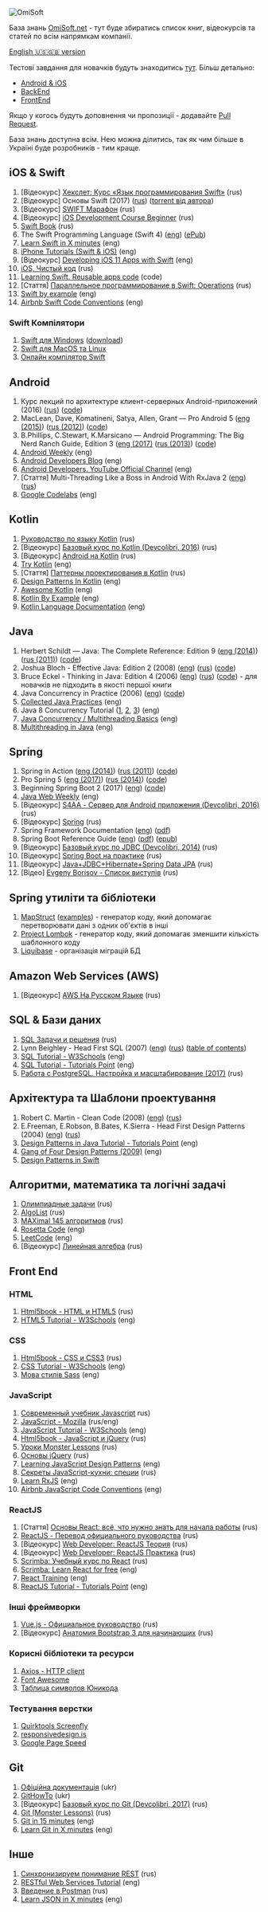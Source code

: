 ![OmiSoft](/images/header.png)

База знань [OmiSoft.net](https://omisoft.net) - тут буде збиратись список книг, відеокурсів та статей по всім напрямкам компанії.  
  
[English 🇺🇸🇬🇧 version](./README.md)

Тестові завдання для новачків будуть знаходитись [тут](https://github.com/eresid/education/tree/master/exercises). Більш детально:
- [Android & iOS](https://github.com/eresid/education/blob/master/exercises/BlogMobile.md)
- [BackEnd](https://github.com/eresid/education/blob/master/exercises/Blog.md)
- [FrontEnd](https://github.com/eresid/education/blob/master/exercises/BlogWeb.md)

Якщо у когось будуть доповнення чи пропозиції - додавайте [Pull Request](https://github.com/eresid/education/pulls).

База знань доступна всім. Нею можна ділитись, так як чим більше в Україні буде розробників - тим краще.


## iOS & Swift
1) [Відеокурс] [Хекслет: Курс «Язык программирования Swift»](https://www.youtube.com/watch?v=cv9h0U9UH64&list=PLo6puixMwuSN48TxS4UNCmf6xKXZyQpYX&index=1) (rus)
2) [Відеокурс] Основы Swift (2017) ([rus](https://swiftworld.ru/courses/1)) ([torrent від автора](https://rutracker.org/forum/viewtopic.php?t=5486433))
3) [Відеокурс] [SWIFT Марафон](https://www.youtube.com/playlist?list=PL6724Ll8v6UhOq6Otjw-rUPFsZVmoCLFm) (rus)
4) [Відеокурс] [iOS Development Course Beginner](https://www.youtube.com/playlist?list=PL6724Ll8v6UhKUFEsQ9ol_gOI-ohCxgJp) (rus)
5) [Swift Book](https://swiftbook.ru/doc) (rus)
6) The Swift Programming Language (Swift 4) ([eng](https://developer.apple.com/library/content/documentation/Swift/Conceptual/Swift_Programming_Language/)) ([ePub](https://swift.org/documentation/TheSwiftProgrammingLanguage(Swift4).epub))
7) [Learn Swift in X minutes](https://learnxinyminutes.com/docs/swift/) (eng)
8) [iPhone Tutorials (Swift & iOS)](https://www.raywenderlich.com/tutorials) (eng)
9) [Відеокурс] [Developing iOS 11 Apps with Swift](https://itunes.apple.com/us/course/developing-ios-11-apps-with-swift/id1309275316) (eng)
10) [iOS, Чистый код](https://stfalcon.com/ru/blog/post/clean-code) (rus)
11) [Learning Swift. Reusable apps code](https://github.com/btrn/Swift) (code)
12) [Стаття] [Параллельное программирование в Swift: Operations](https://habrahabr.ru/post/350096/) (rus)
13) [Swift by example](http://brettbukowski.github.io/SwiftExamples/) (eng)
14) [Airbnb Swift Code Conventions](https://github.com/airbnb/swift) (eng)

### Swift Компілятори
1) [Swift для Windows](https://swiftforwindows.github.io/) ([download](https://github.com/SwiftForWindows/SwiftForWindows/releases))
2) [Swift для MacOS та Linux](https://swift.org/download/)
3) [Онлайн компілятор Swift](https://glot.io/new/swift)

## Android
1) Курс лекций по архитектуре клиент-серверных Android-приложений (2016) ([rus](https://drive.google.com/drive/folders/0B0Z-lYDZWlawR2VSbXF4UUltQ0U)) ([code](https://github.com/ArturVasilov/AndroidSchool))
2) MacLean, Dave, Komatineni, Satya, Allen, Grant — Pro Android 5 ([eng (2015)](https://www.apress.com/gp/book/9781430246800)) ([rus (2012)](http://www.yakaboo.ua/pro-android-4.html)) ([code](https://github.com/Apress/pro-android-5))
3) B.Phillips, C.Stewart, K.Marsicano  — Android Programming: The Big Nerd Ranch Guide, Edition 3 ([eng (2017)](https://play.google.com/store/books/details/Bill_Phillips_Android_Programming?id=1igDDgAAQBAJ) ([rus (2013)](https://rozetka.com.ua/ua/11616434/p11616434/)) ([code](http://www.bignerdranch.com/solutions/AndroidProgramming.zip))
4) [Android Weekly](http://androidweekly.net/) (eng)
5) [Android Developers Blog](https://android-developers.googleblog.com/) (eng)
6) [Android Developers. YouTube Official Channel](https://www.youtube.com/user/androiddevelopers) (eng)
7) [Стаття] Multi-Threading Like a Boss in Android With RxJava 2 ([eng](https://blog.gojekengineering.com/multi-threading-like-a-boss-in-android-with-rxjava-2-b8b7cf6eb5e2)) ([rus](https://habrahabr.ru/post/344016/))
8) [Google Codelabs](https://codelabs.developers.google.com/) (eng)

## Kotlin
1) [Руководство по языку Kotlin](https://kotlinlang.ru/) (rus)
2) [Відеокурс] [Базовый курс по Kotlin (Devcolibri, 2016)](https://www.youtube.com/playlist?list=PLIU76b8Cjem4ZOt3tlWykUX1AjL9zE19t) (rus)
3) [Відеокурс] [Android на Kotlin](https://www.youtube.com/playlist?list=PLwwk4BHih4fj8LriPB3JuesLCLn2RcoFo) (rus)
4) [Try Kotlin](https://try.kotlinlang.org/) (eng)
5) [Стаття] [Паттерны проектирования в Kotlin](https://habr.com/post/421873/) (rus)
6) [Design Patterns In Kotlin](https://github.com/dbacinski/Design-Patterns-In-Kotlin) (eng)
7) [Awesome Kotlin](https://github.com/KotlinBy/awesome-kotlin) (eng)
8) [Kotlin By Example](http://kotlinbyexample.org/) (eng)
9) [Kotlin Language Documentation](https://jetbrains.gitbooks.io/kotlin-reference-for-kindle/content/) (eng)

## Java
1) Herbert Schildt — Java: The Complete Reference: Edition 9 ([eng (2014)](https://play.google.com/store/books/details/Herbert_Schildt_Java_The_Complete_Reference_Ninth?id=fY-bAgAAQBAJ)) ([rus (2011)](https://rozetka.com.ua/ua/12510850/p12510850/)) ([code](https://github.com/hloong/Java-The-Complete-Reference-Ninth-Edition-SourceCode))
2) Joshua Bloch - Effective Java: Edition 2 (2008) ([eng](https://play.google.com/store/books/details/Joshua_Bloch_Effective_Java?id=ka2VUBqHiWkC)) ([rus](https://rozetka.com.ua/ua/21423354/p21423354/)) ([code](https://github.com/marhan/effective-java-examples))
3) Bruce Eckel - Thinking in Java: Edition 4 (2006) ([eng](https://sophia.javeriana.edu.co/~cbustaca/docencia/POO-2016-01/documentos/Thinking_in_Java_4th_edition.pdf)) ([rus](https://rozetka.com.ua/ua/21486081/p21486081/)) ([code](http://www.mindviewinc.com/TIJ4/CodeInstructions.html)) - для новачків не підходить в якості першої книги
4) Java Concurrency in Practice (2006) ([eng](https://play.google.com/store/books/details/Tim_Peierls_Java_Concurrency_in_Practice?id=EK43StEVfJIC)) ([code](http://jcip.net/listings.html))
5) [Collected Java Practices](http://www.javapractices.com/home/HomeAction.do) (eng)
6) Java 8 Concurrency Tutorial ([1](http://winterbe.com/posts/2015/04/07/java8-concurrency-tutorial-thread-executor-examples/), [2](http://winterbe.com/posts/2015/04/30/java8-concurrency-tutorial-synchronized-locks-examples/), [3](http://winterbe.com/posts/2015/05/22/java8-concurrency-tutorial-atomic-concurrent-map-examples/)) (eng)
7) [Java Concurrency / Multithreading Basics](https://www.callicoder.com/java-concurrency-multithreading-basics/) (eng)
8) [Multithreading in Java](https://beginnersbook.com/2013/03/multithreading-in-java/) (eng)

## Spring
1) Spring in Action ([eng (2014)](https://www.amazon.com/Spring-Action-Covers-4/dp/161729120X)) ([rus (2011)](https://www.ozon.ru/context/detail/id/31239365/)) ([code](https://manning-content.s3.amazonaws.com/download/9/ef4e0ef-b7bd-4ab8-857d-eb635d18d425/SpringiA4_SourceCode.zip))
2) Pro Spring 5 ([eng (2017)](https://www.apress.com/gp/book/9781484228074)) ([rus (2014)](https://rozetka.com.ua/ua/12512005/p12512005/)) ([code](https://github.com/Apress/pro-spring-5))
3) Beginning Spring Boot 2 (2017) ([eng](https://www.apress.com/gp/book/9781484229309)) ([code](https://github.com/Apress/beg-spring-boot-2))
4) [Java Web Weekly](http://www.baeldung.com/java-web-weekly) (eng)
5) [Відеокурс] [S4AA - Сервер для Android приложения (Devcolibri, 2016)](https://www.youtube.com/playlist?list=PLIU76b8Cjem4axtgg9DsrJ1y6tyrW9F2K) (rus)
6) [Відеокурс] [Spring](https://www.youtube.com/playlist?list=PLwwk4BHih4fho6gmaAwdHYZ6QQq0aE7Zi) (rus)
7) Spring Framework Documentation ([eng](https://docs.spring.io/spring/docs/current/spring-framework-reference/index.html)) ([pdf](https://docs.spring.io/spring/docs/current/spring-framework-reference/pdf/))
8) Spring Boot Reference Guide ([eng](https://docs.spring.io/spring-boot/docs/current/reference/htmlsingle/)) ([pdf](https://docs.spring.io/spring-boot/docs/current/reference/pdf/spring-boot-reference.pdf)) ([epub](https://docs.spring.io/spring-boot/docs/current/reference/epub/spring-boot-reference.epub))
9) [Відеокурс] [Базовый курс по JDBC (Devcolibri, 2014)](https://www.youtube.com/playlist?list=PLIU76b8Cjem5qdMQLXiIwGLTLyUHkTqi2) (rus)
10) [Відеокурс] [Spring Boot на практике](https://www.youtube.com/playlist?list=PLaWfw53gNyzaDTEmrlCCj1jjqr6770Nnp) (rus)
11) [Відеокурс] [Java+JDBC+Hibernate+Spring Data JPA](https://www.youtube.com/playlist?list=PLzjEWSim5GogAlVDQXyTkp5j8MpWKtvov) (rus)
12) [Відео] [Evgeny Borisov - Список виступів](https://www.youtube.com/playlist?list=PLh2SuUkW2bLxVbZdUGpengMOHsC-qt_PH) (rus)

## Spring утиліти та бібліотеки
1) [MapStruct](http://mapstruct.org/) ([examples](https://github.com/mapstruct/mapstruct-examples)) - генератор коду, який допомагає перетворювати дані з одних об'єктів в інші
2) [Project Lombok](https://projectlombok.org/) - генератор коду, який допомагає зменшити кількість шаблонного коду
3) [Liquibase](http://www.liquibase.org/) - організація міграцій БД

## Amazon Web Services (AWS)
1) [Відеокурс] [AWS На Русском Языке](https://www.youtube.com/playlist?list=PLg5SS_4L6LYsxrZ_4xE_U95AtGsIB96k9) (rus)

## SQL & Бази даних
1) [SQL Задачи и решения](http://www.sql-tutorial.ru/ru/content.html) (rus)
2) Lynn Beighley - Head First SQL (2007) ([eng](https://play.google.com/store/books/details/Lynn_Beighley_Head_First_SQL?id=5iR4hZNSCcgC)) ([rus](http://www.yakaboo.ua/head-first-sql.html)) ([table of contents](http://www.headfirstlabs.com/books/hfsql/))
3) [SQL Tutorial - W3Schools](https://www.w3schools.com/sql/) (eng)
4) [SQL Tutorial - Tutorials Point](https://www.tutorialspoint.com/sql/) (eng)
5) [Работа с PostgreSQL. Настройка и масштабирование (2017)](http://postgresql.leopard.in.ua/) (rus)

## Архітектура та Шаблони проектування
1) Robert C. Martin - Clean Code (2008) ([eng](https://play.google.com/store/books/details?id=_i6bDeoCQzsC)) ([rus](https://rozetka.com.ua/ua/6505018/p6505018/))
2)  E.Freeman, E.Robson, B.Bates, K.Sierra - Head First Design Patterns (2004) ([eng](https://play.google.com/store/books/details/Eric_Freeman_Head_First_Design_Patterns?id=NXIrAQAAQBAJ)) ([rus](https://rozetka.com.ua/ua/25950041/p25950041/))
3) [Design Patterns in Java Tutorial - Tutorials Point](https://www.tutorialspoint.com/design_pattern/index.htm) (eng)
4) [Gang of Four Design Patterns (2009)](http://www.blackwasp.co.uk/gofpatterns.aspx) (eng)
5) [Design Patterns in Swift](https://github.com/ochococo/Design-Patterns-In-Swift)

## Алгоритми, математика та логічні задачі
1) [Олимпиадные задачи](http://acmp.ru/index.asp?main=tasks) (rus)
2) [AlgoList](http://algolist.ru/) (rus)
3) [MAXimal 145 алгоритмов](http://e-maxx.ru/algo/) (rus)
4) [Rosetta Code](http://rosettacode.org/) (eng)
5) [LeetCode](https://leetcode.com) (eng)
6) [Відеокурс] [Линейная алгебра](https://www.youtube.com/playlist?list=PLwwk4BHih4fg6dz8m2K3R3uvDPC2bwUIR) (rus)

## Front End

### HTML
1) [Html5book - HTML и HTML5](https://html5book.ru/html-html5/) (rus)
2) [HTML5 Tutorial - W3Schools](https://www.w3schools.com/html/default.asp) (eng)

### CSS
1) [Html5book - CSS и CSS3](https://html5book.ru/css-css3/) (rus)
2) [CSS Tutorial - W3Schools](https://www.w3schools.com/css/) (eng)
3) [Мова стилів Sass](http://sass-lang.com/guide) (eng)

### JavaScript
1) [Современный учебник Javascript](https://learn.javascript.ru/) rus)
2) [JavaScript - Mozilla](https://developer.mozilla.org/ru/docs/Web/JavaScript) (rus/eng)
3) [JavaScript Tutorial - W3Schools](https://www.w3schools.com/js/default.asp) (eng)
4) [Html5book - JavaScript и jQuery](https://html5book.ru/javascript-jquery/) (rus)
5) [Уроки Monster Lessons](https://monsterlessons.com/) (rus)
6) [Основы jQuery](https://loftblog.ru/material/osnovy-jquery-vvedenie-v-jquery/) (rus)
7) [Learning JavaScript Design Patterns](https://addyosmani.com/resources/essentialjsdesignpatterns/book/) (eng)
8) [Секреты JavaScript-кухни: специи](https://habr.com/company/ruvds/blog/415059/) (rus)
9) [Learn RxJS](https://www.learnrxjs.io/) (eng)
10) [Airbnb JavaScript Code Conventions](https://github.com/airbnb/javascript) (eng)

### ReactJS
1) [Стаття] [Основы React: всё, что нужно знать для начала работы](https://habr.com/ru/company/ruvds/blog/343022/) (rus)
2) [ReactJS - Перевод официального руководства](https://abraxabra.ru/react.js/) (rus)
3) [Відеокурс] [Web Developer: ReactJS Теория](https://www.youtube.com/playlist?list=PLGVvrE3FiqBMXyQQJ-ea1FdPTSYasTSFs) (rus)
4) [Відеокурс] [Web Developer: ReactJS Практика](https://www.youtube.com/playlist?list=PLGVvrE3FiqBNsOgksGI1nzSaF6KBQfA6M) (rus)
5) [Scrimba: Учебный курс по React](https://habr.com/ru/company/ruvds/blog/432636/) (rus)
6) [Scrimba: Learn React for free](https://scrimba.com/playlist/p7P5Hd) (eng)
7) [React Training](https://reacttraining.com/react-router/web/example/basic) (eng)
8) [ReactJS Tutorial - Tutorials Point](https://www.tutorialspoint.com/reactjs/index.htm) (eng)

### Інші фреймворки
1) [Vue.js - Официальное руководство](https://ru.vuejs.org/v2/guide/installation.html) (rus)
2) [Відеокурс] [Анатомия Bootstrap 3 для начинающих](https://www.youtube.com/playlist?list=PLvWwA9iDlhHDZD_V0SUnO-wiN3FpZOy2P) (rus)

### Корисні бібліотеки та ресурси
1) [Axios - HTTP client](https://github.com/axios/axios)
2) [Font Awesome](http://fontawesome.io/)
3) [Таблица символов Юникода](https://unicode-table.com/)

### Тестування верстки
1) [Quirktools Screenfly](http://quirktools.com/screenfly/)
2) [responsivedesign.is](http://ami.responsivedesign.is/)
3) [Google Page Speed](https://developers.google.com/speed/pagespeed/insights/)

## Git
1) [Офіційна документація](https://git-scm.com/book/uk/v2/) (ukr)
2) [GitHowTo](https://githowto.com/uk) (ukr)
3) [Відеокурс] [Базовый курс по Git (Devcolibri, 2017)](https://www.youtube.com/playlist?list=PLIU76b8Cjem5B3sufBJ_KFTpKkMEvaTQR) (rus)
4) [Git (Monster Lessons)](https://monsterlessons.com/project/categories/git) (rus)
5) [Git in 15 minutes](https://try.github.io) (eng)
6) [Learn Git in X minutes](https://learnxinyminutes.com/docs/git/) (eng)

## Інше
1) [Синхронизируем понимание REST](https://dou.ua/lenta/articles/rest-conception/) (rus)
2) [RESTful Web Services Tutorial](https://www.tutorialspoint.com/restful/index.htm) (eng)
3) [Введение в Postman](https://habrahabr.ru/company/kolesa/blog/351250/) (rus)
4) [Learn JSON in X minutes](https://learnxinyminutes.com/docs/json/) (eng)
